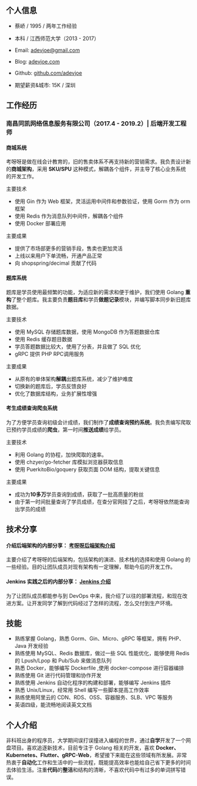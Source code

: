 ## 个人信息

- 蔡峤 / 1995 / 两年工作经验

- 本科 / 江西师范大学（2013 - 2017）

- Email: adevjoe@gmail.com

- Blog: [adevjoe.com](https://adevjoe.com)

- Github: [github.com/adevjoe](https://github.com/adevjoe)

- 期望薪资&城市: 15K / 深圳

## 工作经历

### 南昌同凯网络信息服务有限公司（2017.4 - 2019.2）| 后端开发工程师

#### 商城系统

考呀呀是做在线会计教育的，旧的售卖体系不再支持新的营销需求。我负责设计新的**商城架构**，采用 **SKU/SPU** 这种模式，解耦各个组件，并主导了核心业务系统的开发工作。

主要技术

- 使用 Gin 作为 Web 框架，灵活运用中间件和参数验证，使用 Gorm 作为 orm 框架
- 使用 Redis 作为消息队列中间件，解耦各个组件
- 使用 Docker 部署应用

主要成果

- 提供了市场部更多的营销手段，售卖也更加灵活
- 上线以来用户下单流畅，开通产品正常
- 向 shopspring/decimal 贡献了代码

#### 题库系统

题库是学员使用最频繁的功能，为适应新的需求和便于维护，我们使用 Golang **重构**了整个题库。我主要负责**题目库**和学员**做题记录**模块，并编写脚本同步新旧题库数据。

主要技术

- 使用 MySQL 存储题库数据，使用 MongoDB 作为答题数据仓库
- 使用 Redis 缓存题目数据
- 学员答题数据比较大，使用了分表，并且做了 SQL 优化
- gRPC 提供 PHP RPC调用服务

主要成果

- 从原有的单体架构**解耦**出题库系统，减少了维护难度
- 切换新的题库后，学员反馈良好
- 优化了数据库结构，业务扩展性增强

#### 考生成绩查询爬虫系统

为了方便学员查询初级会计成绩，我们制作了**成绩查询预约系统**。我负责编写爬取已预约学员成绩的**爬虫**，第一时间**推送成绩**给学员。

主要技术

- 利用 Golang 的协程，加快爬取的速率。
- 使用 chzyer/go-fetcher 库模拟浏览器获取信息
- 使用 PuerkitoBio/goquery 获取页面 DOM 结构，提取关键信息

主要成果

- 成功为**10多万**学员查询到成绩，获取了一批高质量的粉丝
- 由于第一时间批量查询了学员成绩，在查分官网挂了之后，考呀呀依然能查询出学员的成绩

## 技术分享

#### 介绍后端架构的内部分享： [考呀呀后端架构介绍](https://www.zybuluo.com/adevjoe/note/1346560)

主要介绍了考呀呀的后端架构，包括架构的演进、技术栈的选择和使用 Golang 的一些经验。目的让团队成员对现有架构有一定理解，帮助今后的开发工作。  

#### Jenkins 实践之后的内部分享： [Jenkins 介绍](https://www.zybuluo.com/adevjoe/note/1415496)

为了让团队成员都能参与到 DevOps 中来，我介绍了以往的部署流程，和现在改进方案。让开发同学了解到代码经过了怎样的流程，怎么交付到生产环境。

## 技能

- 熟练掌握 Golang，熟悉 Gorm、Gin、Micro、gRPC 等框架，拥有 PHP、Java 开发经验
- 熟练使用 MySQL、Redis 数据库，做过一些 SQL 性能优化，能够使用 Redis 的 Lpush/Lpop 和 Pub/Sub 来做消息队列
- 熟悉 Docker，能够编写 Dockerfile ,使用 docker-compose 进行容器编排
- 熟练使用 Git 进行代码管理和协作开发
- 熟练使用 Jenkins 自动化程序的构建和部署，能够编写 Jenkins 插件
- 熟悉 Unix/Linux，经常用 Shell 编写一些脚本提高工作效率
- 熟练使用阿里云的 CDN、RDS、OSS、容器服务、SLB、VPC 等服务
- 英语四级，能流畅地阅读英文文档

## 个人介绍

非科班出身的程序员，大学期间误打误撞进入编程的世界，通过**自学**开发了一个网盘项目。喜欢追逐新技术，目前专注于 Golang 相关的开发，喜欢 **Docker、Kubernetes、Flutter、gRPC-Web**，希望接下来能在这些领域有所发展。非常热衷于**自动化**工作和生活中的一些流程，既能提高效率也能给自己省下更多的时间去体验生活。注重**代码**的**整洁**和结构的清晰，不喜欢代码中有过多的单词拼写错误。

